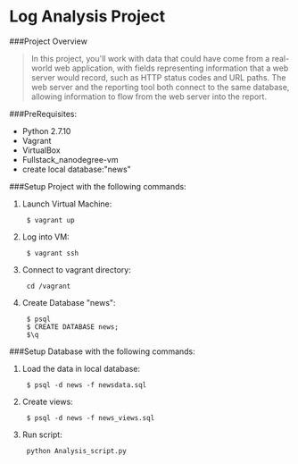 # **Log Analysis Project**

###Project Overview

> In this project, you'll work with data that could have come 
from a real-world web application, with fields representing 
information that a web server would record, such as HTTP status
codes and URL paths. The web server and the reporting tool both
connect to the same database, allowing information to flow 
from the web server into the report.

###PreRequisites:

* Python 2.7.10
* Vagrant
* VirtualBox
* Fullstack_nanodegree-vm 
* create local database:"news" 

###Setup Project with the following commands:

1. Launch Virtual Machine:
    
        $ vagrant up

2. Log into VM:
    
        $ vagrant ssh

3. Connect to vagrant directory:
    
        cd /vagrant

4. Create Database "news":

        $ psql
        $ CREATE DATABASE news;
        $\q

###Setup Database with the following commands:

1. Load the data in local database:

        $ psql -d news -f newsdata.sql
        

2. Create views:

        $ psql -d news -f news_views.sql

3. Run script:

        python Analysis_script.py

        
       



